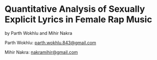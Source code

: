 # Quantitative Analysis of Sexually Explicit Lyrics in Female Rap Music

by Parth Wokhlu and Mihir Nakra 

Parth Wokhlu: parth.wokhlu.843@gmail.com

Mihir Nakra: nakramihir@gmail.com
